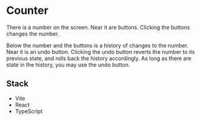 # Counter

There is a number on the screen. Near it are buttons. Clicking the buttons changes the number.

Below the number and the buttons is a history of changes to the number. Near it is an undo button. Clicking the undo button reverts the number to its previous state, and rolls back the history accordingly. As long as there are state in the history, you may use the undo button.

## Stack

- Vite
- React
- TypeScript
